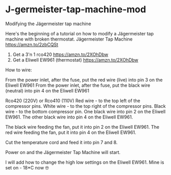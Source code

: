 # J-germeister-tap-machine-mod
Modifying the Jägermeister tap machine 

Here's the beginning of a tutorial on how to modify a Jägermeister tap machine with broken thermostat. 
Jägermeister Tap Machine https://amzn.to/2zbCQSt

1. Get a 3'n 1 rco420 https://amzn.to/2XOhDbw
2. Get a Eliwell EW961 (thermostat) https://amzn.to/2XOhDbw

How to wire:

From the power inlet, after the fuse, put the red wire (live) into pin 3 on the Eliwell EW961
From the power inlet, after the fuse, put the black wire (neutral) into pin 4 on the Eliwell EW961

Rco420 (220V) or Rco410 (110V)
Red wire - to the top left of the compressor pins. 
White wire - to the top right of the compressor pins. 
Black wire - to the bottom compressor pin. 
One black wire into pin 2 on the Eliwell EW961. 
The other black wire into pin 4 on the Eliwell EW961. 

The black wire feeding the fan, put it into pin 2 on the Eliwell EW961. 
The red wire feeding the fan, put it into pin 4 on the Eliwell EW961.

Cut the temperature cord and feed it into pin 7 and 8.


Power on and the Jägermeister Tap Machine will start. 


I will add how to change the high low settings on the Eliwell EW961. 
Mine is set on - 18*C now 🤓
